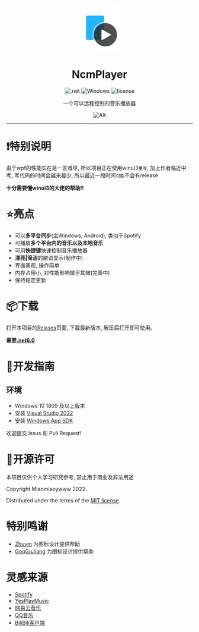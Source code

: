 <div align="center">
<!--![Alt](exp.png "exp")-->

<img src="NcmPlayer-Icon.png" alt="图标" Height="128" Width="128">

# NcmPlayer

![.net](https://img.shields.io/badge/C%23-.net6.0-orange)
![Windows](https://img.shields.io/badge/Windows-10%2B-orange)
![license](https://img.shields.io/github/license/Miaoywww/NeteaseCloudMusicControl)

一个可以远程控制的音乐播放器

![Alt](https://repobeats.axiom.co/api/embed/f1a32f5de680e028fc13fd13f986a538742f5f17.svg "Repobeats analytics image")

***

</div>

# ❗特别说明
由于wpf的性能实在是一言难尽, 所以项目正在使用winui3`重写`, 加上作者临近中考, 写代码的时间会越来越少, 所以最近一段时间`可能`不会有release

**十分需要懂winui3的大佬的帮助!!**


# ⭐亮点

- 可以**多平台同步**(主Windows, Android), 类似于Spotify
- 可播放**多个平台内的音乐以及本地音乐**
- 可用**快捷键**快速控制音乐播放器
- **漂亮|简洁**的歌词显示(制作中)
- 界面美观, 操作简单
- 内存占用小, 对性能影响微乎其微(完善中)
- 保持稳定更新
  
# 📦️下载

打开本项目的[Relases](https://github.com/Miaoywww/NeteaseCloudMusicControl/releases)页面, 下载最新版本, 解压后打开即可使用。

**需要[.net6.0](https://dotnet.microsoft.com/zh-cn/download/dotnet/6.0)**
# 🧭开发指南

## 环境
+ Windows 10 1809 及以上版本
+ 安装 [Visual Studio 2022](https://visualstudio.microsoft.com/zh-hans/vs/preview/)
+ 安装 [Windows App SDK](https://docs.microsoft.com/zh-cn/windows/apps/windows-app-sdk/set-up-your-development-environment)

欢迎提交 Issus 和 Pull Request!


# 📜开源许可

本项目仅供个人学习研究参考, 禁止用于商业及非法用途

Copyright Miaomiaoywww 2022.

Distributed under the terms of the [MIT license](https://github.com/Miaoywww/NeteaseCloudMusicControl/blob/master/LICENSE.txt).

# 特别鸣谢

- [Zhuym](https://github.com/Zhuym07) 为图标设计提供帮助
- [GooGuJiang](https://github.com/GooGuJiang) 为图标设计提供帮助


# 灵感来源

- [Spotify](https://www.spotify.com/)
- [YesPlayMusic](https://github.com/qier222/YesPlayMusic)
- [网易云音乐](https://music.163.com/)
- [QQ音乐](https://y.qq.com/)
- [BiliBili客户端](https://app.bilibili.com/)